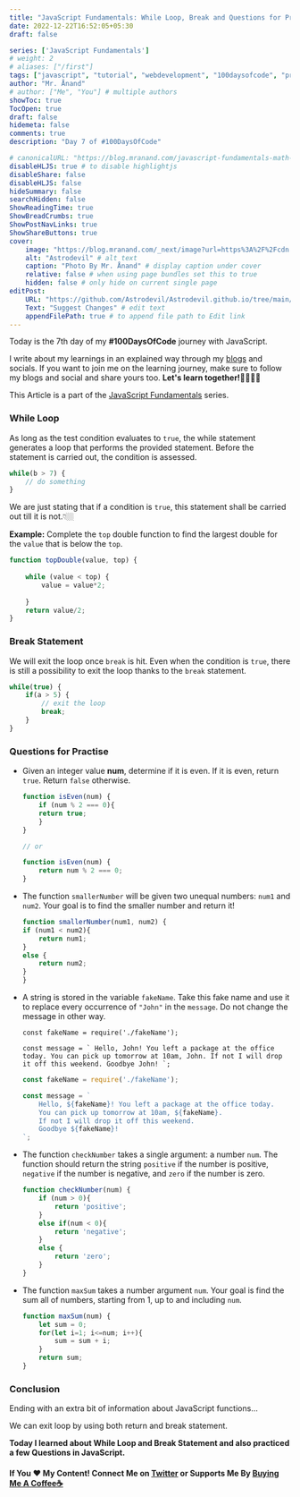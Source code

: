```yaml
---
title: "JavaScript Fundamentals: While Loop, Break and Questions for Practice"
date: 2022-12-22T16:52:05+05:30
draft: false

series: ['JavaScript Fundamentals']
# weight: 2
# aliases: ["/first"]
tags: ["javascript", "tutorial", "webdevelopment", "100daysofcode", "programming", "coding"]
author: "Mr. Ånand"
# author: ["Me", "You"] # multiple authors
showToc: true
TocOpen: true
draft: false
hidemeta: false
comments: true
description: "Day 7 of #100DaysOfCode"

# canonicalURL: "https://blog.mranand.com/javascript-fundamentals-math-object"
disableHLJS: true # to disable highlightjs
disableShare: false
disableHLJS: false
hideSummary: false
searchHidden: false
ShowReadingTime: true
ShowBreadCrumbs: true
ShowPostNavLinks: true
ShowShareButtons: true
cover:
    image: "https://blog.mranand.com/_next/image?url=https%3A%2F%2Fcdn.hashnode.com%2Fres%2Fhashnode%2Fimage%2Fupload%2Fv1671716654133%2FyGEalWzVL.png%3Fw%3D1600%26h%3D840%26fit%3Dcrop%26crop%3Dentropy%26auto%3Dcompress%2Cformat%26format%3Dwebp&w=3840&q=75" # image path/url
    alt: "Astrodevil" # alt text
    caption: "Photo By Mr. Ånand" # display caption under cover
    relative: false # when using page bundles set this to true
    hidden: false # only hide on current single page
editPost:
    URL: "https://github.com/Astrodevil/Astrodevil.github.io/tree/main/content"
    Text: "Suggest Changes" # edit text
    appendFilePath: true # to append file path to Edit link
---
```


Today is the 7th day of my **#100DaysOfCode** journey with JavaScript.

I write about my learnings in an explained way through my [blogs](https://astrodevil.hashnode.dev/) and socials. If you want to join me on the learning journey, make sure to follow my blogs and social and share yours too. **Let's learn together!🫱🏼‍🫲🏼**

This Article is a part of the [JavaScript Fundamentals](https://astrodevil.hashnode.dev/series/js-fundamentals) series.

### While Loop

As long as the test condition evaluates to `true`, the while statement generates a loop that performs the provided statement. Before the statement is carried out, the condition is assessed.

```javascript
while(b > 7) {
    // do something
}
```

We are just stating that if a condition is `true`, this statement shall be carried out till it is not.👇🏼

**Example:** Complete the `top` double function to find the largest double for the `value` that is below the `top`.

```javascript
function topDouble(value, top) {
   
    while (value < top) {
        value = value*2;
       
    }
    return value/2;
}
```

### Break Statement

We will exit the loop once `break` is hit. Even when the condition is `true`, there is still a possibility to exit the loop thanks to the `break` statement.

```javascript
while(true) {
    if(a > 5) {
        // exit the loop
        break;
    }
}
```

### Questions for Practise

* Given an integer value **num**, determine if it is even. If it is even, return `true`. Return `false` otherwise.
    
    ```javascript
    function isEven(num) {
        if (num % 2 === 0){
        return true;
        } 
    }
    
    // or
    
    function isEven(num) {
        return num % 2 === 0;      
    }
    ```
    
* The function `smallerNumber` will be given two unequal numbers: `num1` and `num2`. Your goal is to find the smaller number and return it!
    
    ```javascript
    function smallerNumber(num1, num2) {
    if (num1 < num2){
        return num1;
    }
    else {
        return num2;
    }
    }
    ```
    
* A string is stored in the variable `fakeName`. Take this fake name and use it to replace every occurrence of `"John"` in the `message`. Do not change the message in other way.
    
    `const fakeName = require('./fakeName');`
    
    ``const message = ` Hello, John! You left a package at the office today. You can pick up tomorrow at 10am, John. If not I will drop it off this weekend. Goodbye John! `;``
    
    ```javascript
    const fakeName = require('./fakeName');
    
    const message = `
        Hello, ${fakeName}! You left a package at the office today.
        You can pick up tomorrow at 10am, ${fakeName}. 
        If not I will drop it off this weekend.
        Goodbye ${fakeName}!
    `;
    ```
    
* The function `checkNumber` takes a single argument: a number `num`. The function should return the string `positive` if the number is positive, `negative` if the number is negative, and `zero` if the number is zero.
    
    ```javascript
    function checkNumber(num) {
        if (num > 0){
            return 'positive';
        }
        else if(num < 0){
            return 'negative';
        }
        else {
            return 'zero';
        }
    }
    ```
    
* The function `maxSum` takes a number argument `num`. Your goal is find the sum all of numbers, starting from 1, up to and including `num`.
    
    ```javascript
    function maxSum(num) {
        let sum = 0;
        for(let i=1; i<=num; i++){
            sum = sum + i;
        }
        return sum;
    }
    ```
    

### Conclusion

Ending with an extra bit of information about JavaScript functions...

We can exit loop by using both return and break statement.

**Today I learned about While Loop and Break Statement and also practiced a few Questions in JavaScript.**

#### If You ❤️ My Content! Connect Me on [Twitter](https://mobile.twitter.com/Astrodevil_) or Supports Me By [Buying Me A Coffee☕](https://www.buymeacoffee.com/Astrodevil)